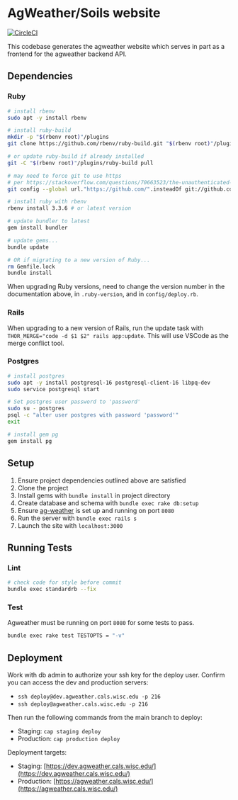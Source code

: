 # AgWeather/Soils website

[![CircleCI](https://dl.circleci.com/status-badge/img/gh/uwent/soils-ag-wx/tree/main.svg?style=svg)](https://dl.circleci.com/status-badge/redirect/gh/uwent/soils-ag-wx/tree/main)

This codebase generates the agweather website which serves in part as a frontend for the agweather backend API.

## Dependencies

### Ruby

```bash
# install rbenv
sudo apt -y install rbenv

# install ruby-build
mkdir -p "$(rbenv root)"/plugins
git clone https://github.com/rbenv/ruby-build.git "$(rbenv root)"/plugins/ruby-build

# or update ruby-build if already installed
git -C "$(rbenv root)"/plugins/ruby-build pull

# may need to force git to use https
# per https://stackoverflow.com/questions/70663523/the-unauthenticated-git-protocol-on-port-9418-is-no-longer-supported
git config --global url."https://github.com/".insteadOf git://github.com/

# install ruby with rbenv
rbenv install 3.3.6 # or latest version

# update bundler to latest
gem install bundler

# update gems...
bundle update

# OR if migrating to a new version of Ruby...
rm Gemfile.lock
bundle install
```

When upgrading Ruby versions, need to change the version number in the documentation above, in `.ruby-version`, and in `config/deploy.rb`.

### Rails

When upgrading to a new version of Rails, run the update task with `THOR_MERGE="code -d $1 $2" rails app:update`. This will use VSCode as the merge conflict tool.

### Postgres

```bash
# install postgres
sudo apt -y install postgresql-16 postgresql-client-16 libpq-dev
sudo service postgresql start

# Set postgres user password to 'password'
sudo su - postgres
psql -c "alter user postgres with password 'password'"
exit

# install gem pg
gem install pg
```

## Setup

1. Ensure project dependencies outlined above are satisfied
2. Clone the project
3. Install gems with `bundle install` in project directory
4. Create database and schema with `bundle exec rake db:setup`
5. Ensure [ag-weather](https://github.com/uwent/ag-weather) is set up and running on port `8080`
6. Run the server with `bundle exec rails s`
7. Launch the site with `localhost:3000`

## Running Tests

### Lint

```bash
# check code for style before commit
bundle exec standardrb --fix
```

### Test

Agweather must be running on port `8080` for some tests to pass.

```bash
bundle exec rake test TESTOPTS = "-v"
```

## Deployment

Work with db admin to authorize your ssh key for the deploy user.
Confirm you can access the dev and production servers:

- `ssh deploy@dev.agweather.cals.wisc.edu -p 216`
- `ssh deploy@agweather.cals.wisc.edu -p 216`

Then run the following commands from the main branch to deploy:

- Staging: `cap staging deploy`
- Production: `cap production deploy`

Deployment targets:

- Staging: [https://dev.agweather.cals.wisc.edu/](https://dev.agweather.cals.wisc.edu/)
- Production: [https://agweather.cals.wisc.edu/](https://agweather.cals.wisc.edu/)
